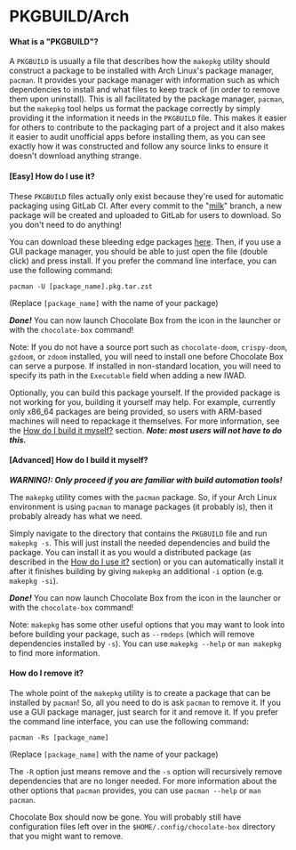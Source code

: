 # PKGBUILD/Arch
#### What is a "PKGBUILD"?
A `PKGBUILD` is usually a file that describes how the `makepkg` utility should construct a package to be installed with Arch Linux's package manager, `pacman`.
It provides your package manager with information such as which dependencies to install and what files to keep track of (in order to remove them upon uninstall). This is all facilitated by the package manager, `pacman`, but the `makepkg` tool helps us format the package correctly by simply providing it the information it needs in the `PKGBUILD` file.
This makes it easier for others to contribute to the packaging part of a project and it also makes it easier to audit unofficial apps before installing them, as you can see exactly how it was constructed and follow any source links to ensure it doesn't download anything strange.

#### [Easy] How do I use it?
These `PKGBUILD` files actually only exist because they're used for automatic packaging using GitLab CI. After every commit to the "[milk](https://gitlab.com/nickgirga/chocolate-box/-/tree/milk)" branch, a new package will be created and uploaded to GitLab for users to download. So you don't need to do anything!

You can download these bleeding edge packages [here](https://gitlab.com/nickgirga/chocolate-box/-/pipelines). Then, if you use a GUI package manager, you should be able to just open the file (double click) and press install. If you prefer the command line interface, you can use the following command:

```
pacman -U [package_name].pkg.tar.zst
```

(Replace `[package_name]` with the name of your package)

***Done!*** You can now launch Chocolate Box from the icon in the launcher or with the `chocolate-box` command!

Note: If you do not have a source port such as `chocolate-doom`, `crispy-doom`, `gzdoom`, or `zdoom` installed, you will need to install one before Chocolate Box can serve a purpose. If installed in non-standard location, you will need to specify its path in the `Executable` field when adding a new IWAD.

Optionally, you can build this package yourself. If the provided package is not working for you, building it yourself may help. For example, currently only x86_64 packages are being provided, so users with ARM-based machines will need to repackage it themselves. For more information, see the [How do I build it myself?](#advanced-how-do-i-build-it-myself) section. ***Note: most users will not have to do this.***

#### [Advanced] How do I build it myself?
***WARNING!: Only proceed if you are familiar with build automation tools!***

The `makepkg` utility comes with the `pacman` package. So, if your Arch Linux environment is using `pacman` to manage packages (it probably is), then it probably already has what we need.

Simply navigate to the directory that contains the `PKGBUILD` file and run `makepkg -s`. This will just install the needed dependencies and build the package. You can install it as you would a distributed package (as described in the [How do I use it?](#easy-how-do-i-use-it) section) or you can automatically install it after it finishes building by giving `makepkg` an additional `-i` option (e.g. `makepkg -si`).

***Done!*** You can now launch Chocolate Box from the icon in the launcher or with the `chocolate-box` command!

Note: `makepkg` has some other useful options that you may want to look into before building your package, such as `--rmdeps` (which will remove dependencies installed by `-s`). You can use `makepkg --help` or `man makepkg` to find more information.

#### How do I remove it?
The whole point of the `makepkg` utility is to create a package that can be installed by `pacman`! So, all you need to do is ask `pacman` to remove it. If you use a GUI package manager, just search for it and remove it. If you prefer the command line interface, you can use the following command:

```
pacman -Rs [package_name]
```

(Replace `[package_name]` with the name of your package)

The `-R` option just means remove and the `-s` option will recursively remove dependencies that are no longer needed. For more information about the other options that `pacman` provides, you can use `pacman --help` or `man pacman`.

Chocolate Box should now be gone. You will probably still have configuration files left over in the `$HOME/.config/chocolate-box` directory that you might want to remove.
